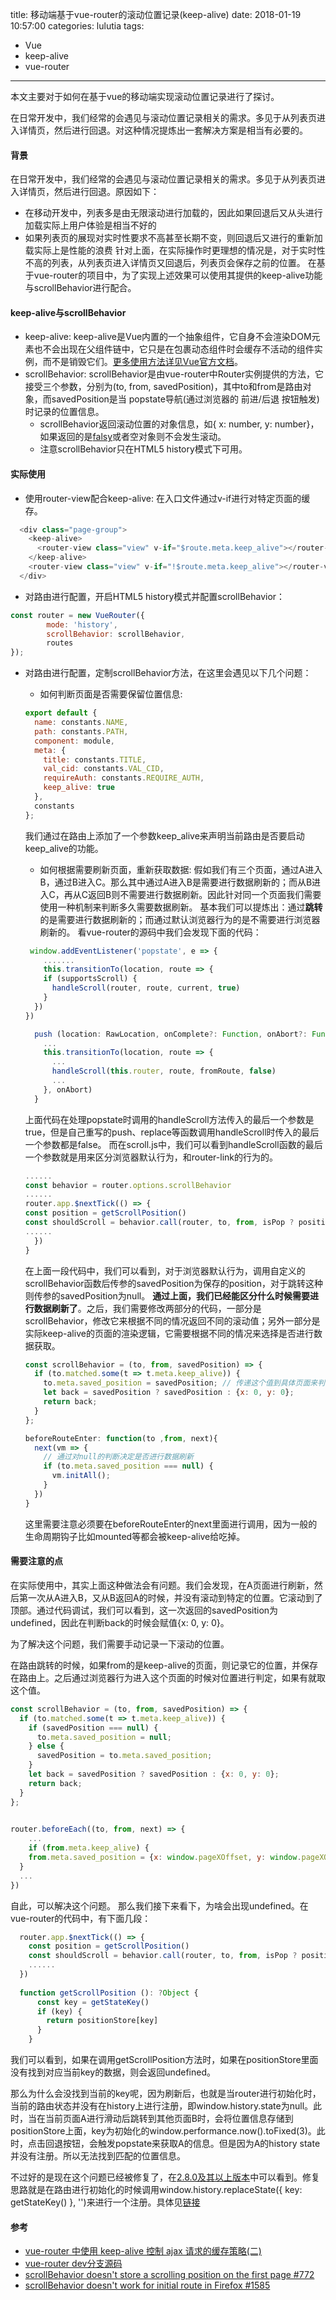title: 移动端基于vue-router的滚动位置记录(keep-alive)
date: 2018-01-19 10:57:00
categories: lulutia
tags: 
- Vue
- keep-alive
- vue-router
---
本文主要对于如何在基于vue的移动端实现滚动位置记录进行了探讨。

<!-- more -->

在日常开发中，我们经常的会遇见与滚动位置记录相关的需求。多见于从列表页进入详情页，然后进行回退。对这种情况提炼出一套解决方案是相当有必要的。

#### 背景
在日常开发中，我们经常的会遇见与滚动位置记录相关的需求。多见于从列表页进入详情页，然后进行回退。原因如下：
* 在移动开发中，列表多是由无限滚动进行加载的，因此如果回退后又从头进行加载实际上用户体验是相当不好的
* 如果列表页的展现对实时性要求不高甚至长期不变，则回退后又进行的重新加载实际上是性能的浪费
针对上面，在实际操作时更理想的情况是，对于实时性不高的列表，从列表页进入详情页又回退后，列表页会保存之前的位置。
在基于vue-router的项目中，为了实现上述效果可以使用其提供的keep-alive功能与scrollBehavior进行配合。

#### keep-alive与scrollBehavior
* keep-alive: keep-alive是Vue内置的一个抽象组件，它自身不会渲染DOM元素也不会出现在父组件链中，它只是在包裹动态组件时会缓存不活动的组件实例，而不是销毁它们。[更多使用方法详见Vue官方文档](https://cn.vuejs.org/v2/api/#keep-alive)。
* scrollBehavior: scrollBehavior是由vue-router中Router实例提供的方法，它接受三个参数，分别为(to, from, savedPosition)，其中to和from是路由对象，而savedPosition是当 popstate导航(通过浏览器的 前进/后退 按钮触发)时记录的位置信息。
	* scrollBehavior返回滚动位置的对象信息，如{ x: number, y: number}，如果返回的是[falsy](https://developer.mozilla.org/zh-CN/docs/Glossary/Falsy)或者空对象则不会发生滚动。
	* 注意scrollBehavior只在HTML5 history模式下可用。

#### 实际使用
* 使用router-view配合keep-alive: 在入口文件通过v-if进行对特定页面的缓存。

```js
  <div class="page-group">
    <keep-alive>
      <router-view class="view" v-if="$route.meta.keep_alive"></router-view>
    </keep-alive>
    <router-view class="view" v-if="!$route.meta.keep_alive"></router-view>
  </div>
```
* 对路由进行配置，开启HTML5 history模式并配置scrollBehavior：
	
```js
const router = new VueRouter({
		mode: 'history',
		scrollBehavior: scrollBehavior,
		routes
});

```
* 对路由进行配置，定制scrollBehavior方法，在这里会遇见以下几个问题：		
	* 如何判断页面是否需要保留位置信息: 
	
	```js
	export default {
	  name: constants.NAME,
	  path: constants.PATH,
	  component: module,
	  meta: {
	    title: constants.TITLE,
	    val_cid: constants.VAL_CID,
	    requireAuth: constants.REQUIRE_AUTH,
	    keep_alive: true
	  },
	  constants
	};
	```
	我们通过在路由上添加了一个参数keep_alive来声明当前路由是否要启动keep_alive的功能。
	* 如何根据需要刷新页面，重新获取数据: 假如我们有三个页面，通过A进入B，通过B进入C。那么其中通过A进入B是需要进行数据刷新的；而从B进入C，再从C返回B则不需要进行数据刷新。因此针对同一个页面我们需要使用一种机制来判断多久需要数据刷新。
	基本我们可以提炼出：通过**跳转**的是需要进行数据刷新的；而通过默认浏览器行为的是不需要进行浏览器刷新的。
	看vue-router的源码中我们会发现下面的代码：
	
	```js
	 window.addEventListener('popstate', e => {
 		.......
      	this.transitionTo(location, route => {
        if (supportsScroll) {
          handleScroll(router, route, current, true)
        }
      })
    })
	```
	```js
	  push (location: RawLocation, onComplete?: Function, onAbort?: Function) {
	    ...
	    this.transitionTo(location, route => {
	      ...
	      handleScroll(this.router, route, fromRoute, false)
	      ...
	    }, onAbort)
	  }
	```
	上面代码在处理popstate时调用的handleScroll方法传入的最后一个参数是true，但是自己重写的push、replace等函数调用handleScroll时传入的最后一个参数都是false。
	而在scroll.js中，我们可以看到handleScroll函数的最后一个参数就是用来区分浏览器默认行为，和router-link的行为的。
	
	```js
	......
	const behavior = router.options.scrollBehavior
	......
	router.app.$nextTick(() => {
    const position = getScrollPosition()
    const shouldScroll = behavior.call(router, to, from, isPop ? position : null)
	......
	  })
	}
	```
	在上面一段代码中，我们可以看到，对于浏览器默认行为，调用自定义的scrollBehavior函数后传参的savedPosition为保存的position，对于跳转这种则传参的savedPosition为null。
	**通过上面，我们已经能区分什么时候需要进行数据刷新了**。之后，我们需要修改两部分的代码，一部分是scrollBehavior，修改它来根据不同的情况返回不同的滚动值；另外一部分是实际keep-alive的页面的渲染逻辑，它需要根据不同的情况来选择是否进行数据获取。
		
	```js
	const scrollBehavior = (to, from, savedPosition) => {
	  if (to.matched.some(t => t.meta.keep_alive)) {
	  	to.meta.saved_position = savedPosition; // 传递这个值到具体页面来判断是否进行数据刷新
	    let back = savedPosition ? savedPosition : {x: 0, y: 0};
	    return back;
	  }
	};
	```
	```js
	beforeRouteEnter: function(to ,from, next){
      next(vm => {
      	// 通过对null的判断决定是否进行数据刷新
        if (to.meta.saved_position === null) {
          vm.initAll();
        }
      })
    }
	```
	这里需要注意必须要在beforeRouteEnter的next里面进行调用，因为一般的生命周期钩子比如mounted等都会被keep-alive给吃掉。

#### 需要注意的点	

在实际使用中，其实上面这种做法会有问题。我们会发现，在A页面进行刷新，然后第一次从A进入B，又从B返回A的时候，并没有滚动到特定的位置。它滚动到了顶部。通过代码调试，我们可以看到，这一次返回的savedPosition为undefined，因此在判断back的时候会赋值{x: 0, y: 0}。
		
为了解决这个问题，我们需要手动记录一下滚动的位置。
		
在路由跳转的时候，如果from的是keep-alive的页面，则记录它的位置，并保存在路由上。之后通过浏览器行为进入这个页面的时候对位置进行判定，如果有就取这个值。
		
```js
const scrollBehavior = (to, from, savedPosition) => {
  if (to.matched.some(t => t.meta.keep_alive)) {
    if (savedPosition === null) {
      to.meta.saved_position = null;
    } else {
      savedPosition = to.meta.saved_position;
    }
    let back = savedPosition ? savedPosition : {x: 0, y: 0};
    return back;
  }
};
	
```
	
```js
router.beforeEach((to, from, next) => {
	...
	if (from.meta.keep_alive) {
    from.meta.saved_position = {x: window.pageXOffset, y: window.pageXOffset};
  }
  ...
})
```
自此，可以解决这个问题。
那么我们接下来看下，为啥会出现undefined。在vue-router的代码中，有下面几段：
	
```js
  router.app.$nextTick(() => {
    const position = getScrollPosition()
    const shouldScroll = behavior.call(router, to, from, isPop ? position : null)
	......
  })
  
  function getScrollPosition (): ?Object {
	  const key = getStateKey()
	  if (key) {
	    return positionStore[key]
	  }
	}
```
我们可以看到，如果在调用getScrollPosition方法时，如果在positionStore里面没有找到对应当前key的数据，则会返回undefined。
	
那么为什么会没找到当前的key呢，因为刷新后，也就是当router进行初始化时，当前的路由状态并没有在history上进行注册，即window.history.state为null。此时，当在当前页面A进行滑动后跳转到其他页面B时，会将位置信息存储到positionStore上面，key为初始化的window.performance.now().toFixed(3)。此时，点击回退按钮，会触发popstate来获取A的信息。但是因为A的history state并没有注册。所以无法找到匹配的位置信息。
	
不过好的是现在这个问题已经被修复了，在[2.8.0及其以上版本](https://github.com/vuejs/vue-router/releases/tag/v2.8.0)中可以看到。修复思路就是在路由进行初始化的时候调用window.history.replaceState({ key: getStateKey() }, '')来进行一个注册。具体见[链接](https://github.com/vuejs/vue-router/issues/1585)
		
#### 参考
* [vue-router 中使用 keep-alive 控制 ajax 请求的缓存策略(二)](https://www.jianshu.com/p/fe238d8e7c6d)
* [vue-router dev分支源码](https://github.com/vuejs/vue-router/blob/dev/src/util/scroll.js)
* [scrollBehavior doesn't store a scrolling position on the first page #772](https://github.com/vuejs/vue-router/issues/772)
* [scrollBehavior doesn't work for initial route in Firefox #1585](https://github.com/vuejs/vue-router/issues/1585)